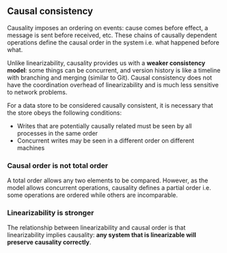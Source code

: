 ## Causal consistency

Causality imposes an ordering on events: cause comes before effect, a message is sent before received, etc. These chains of causally dependent operations define the causal order in the system i.e. what happened before what.

Unlike linearizability, causality provides us with a **weaker consistency model**: some things can be concurrent, and version history is like a timeline with branching and merging (similar to Git). Causal consistency does not have the coordination overhead of linearizability and is much less sensitive to network problems.

For a data store to be considered causally consistent, it is necessary that the store obeys the following conditions:

- Writes that are potentially causally related must be seen by all processes in the same order
- Concurrent writes may be seen in a different order on different machines

### Causal order is not total order

A total order allows any two elements to be compared. However, as the model allows concurrent operations, causality defines a partial order i.e. some operations are ordered while others are incomparable.

### Linearizability is stronger

The relationship between linearizability and causal order is that linearizability implies causality: **any system that is linearizable will preserve causality correctly**.
